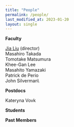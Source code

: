 ```yaml
---
title: "People"
permalink: /people/
last_modified_at: 2023-01-20
layout: single
---
```



**Faculty**

[Jia Liu](https://liuxx479.github.io/) (director)\
Masahiro Takada\
Tomotake Matsumura\
Khee-Gan Lee\
Masahito Yamazaki\
Patrick de Perio\
John Silverman\

**Postdocs**

Kateryna Vovk

**Students**

**Past Members**




